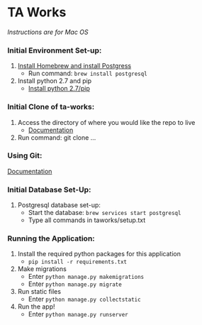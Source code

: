 # TA Works
_Instructions are for Mac OS_

### Initial Environment Set-up:
1. [Install Homebrew and install Postgress](https://launchschool.com/blog/how-to-install-postgresql-on-a-mac)
   * Run command: `brew install postgresql`
2. Install python 2.7 and pip
   * [Install python 2.7/pip](https://pip.pypa.io/en/stable/installing/)

### Initial Clone of ta-works:
1. Access the directory of where you would like the repo to live
   * [Documentation](https://stackoverflow.com/questions/9547730/how-to-navigate-to-to-different-directories-in-the-terminal-mac)
2. Run command: git clone ...

### Using Git:
[Documentation](https://github.com/codepath/ios_guides/wiki/Using-Git-with-Terminal)

### Initial Database Set-Up:
1. Postgresql database set-up:
   * Start the database: `brew services start postgresql`
   * Type all commands in taworks/setup.txt

### Running the Application:
1. Install the required python packages for this application   
   * `pip install -r requirements.txt`
2. Make migrations
   * Enter `python manage.py makemigrations`
   * Enter `python manage.py migrate`
3. Run static files
   * Enter `python manage.py collectstatic`
4. Run the app!
   * Enter `python manage.py runserver`
